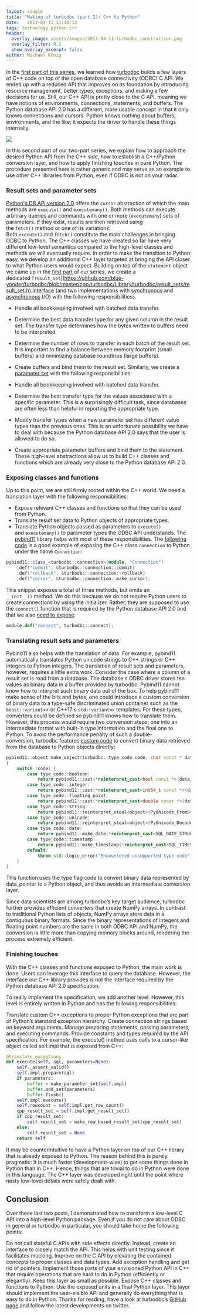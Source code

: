 ```yaml
---
layout: single
title: "Making of turbodbc (part 2): C++ to Python"
date:   2017-04-11 11:18:12
tags: technology python c++
header:
  overlay_image: assets/images/2017-04-11-turbodbc_construction.png
  overlay_filter: 0.2
  show_overlay_excerpt: false
author: Michael König
---
```


In the [first part of this series](/making-of-turbodbc-part-1-wrestling-with-the-side-effects-of-a-c-api/), we learned how [turbodbc](https://github.com/blue-yonder/turbodbc) builds a few layers of C++ code on top of the open database connectivity (ODBC) C API. We ended up with a reduced API that improves on its foundation by introducing resource management, better types, exceptions, and making a few decisions for us. Still, our C++ API is pretty close to the C API, meaning we have notions of environments, connections, statements, and buffers. The Python database API 2.0 has a different, more usable concept in that it only knows connections and cursors. Python knows nothing about buffers, environments, and the like; it expects the driver to handle these things internally. 

![](/assets/images/2017-04-11-turbodbc-diagram.png) 

In this second part of our two-part series, we explain how to approach the desired Python API from the C++ side, how to establish a C++/Python conversion layer, and how to apply finishing touches in pure Python. The procedure presented here is rather generic and may serve as an example to use other C++ libraries from Python, even if ODBC is not on your radar. 

### Result sets and parameter sets

[Python's DB API version 2.0](https://www.python.org/dev/peps/pep-0249/) offers the `cursor` abstraction of which the main methods are `execute()` and `executemany()`. Both methods can execute arbitrary queries and commands with one or more (`executemany`) sets of parameters. If they exist, results are then retrieved using the `fetch()` method or one of its variations. Both `execute()` and `fetch()` constitute the main challenges in bringing ODBC to Python. The C++ classes we have created so far have very different low-level semantics compared to the high-level classes and methods we will eventually require. In order to make the transition to Python easy, we develop an additional C++ layer targeted at bringing the API closer to what Python users would expect. Building on top of the `statement` object we came up in the [first part](/making-of-turbodbc-part-1-wrestling-with-the-side-effects-of-a-c-api/) of our series, we create a dedicated `[result_set`](https://github.com/blue-yonder/turbodbc/blob/master/cpp/turbodbc/Library/turbodbc/result_sets/result_set.h)[ interface](https://github.com/blue-yonder/turbodbc/blob/master/cpp/turbodbc/Library/turbodbc/result_sets/result_set.h) (and two implementations with [synchronous](https://github.com/blue-yonder/turbodbc/blob/master/cpp/turbodbc/Library/src/result_sets/bound_result_set.cpp) and [asynchronous](https://github.com/blue-yonder/turbodbc/blob/master/cpp/turbodbc/Library/src/result_sets/double_buffered_result_set.cpp) I/O) with the following responsibilities: 

  * Handle all bookkeeping involved with batched data transfer.
  * Determine the best data transfer type for any given column in the result set. The transfer type determines how the bytes written to buffers need to be interpreted.
  * Determine the number of rows to transfer in each batch of the result set. It is important to find a balance between memory footprint (small buffers) and minimizing database roundtrips (large buffers).
  * Create buffers and bind them to the result set.
Similarly, we create a [parameter set](https://github.com/blue-yonder/turbodbc/blob/master/cpp/turbodbc/Library/turbodbc/parameter_sets/bound_parameter_set.h) with the following responsibilities: 

  * Handle all bookkeeping involved with batched data transfer.
  * Determine the best transfer type for the values associated with a specific parameter. This is a surprisingly difficult task, since databases are often less than helpful in reporting the appropriate type.
  * Modify transfer types when a new parameter set has different value types than the previous ones. This is an unfortunate possibility we have to deal with because the Python database API 2.0 says that the user is allowed to do so.
  * Create appropriate parameter buffers and bind them to the statement.
These high-level abstractions allow us to build C++ classes and functions which are already very close to the Python database API 2.0. 

### Exposing classes and functions

Up to this point, we are still firmly rooted within the C++ world. We need a translation layer with the following responsibilities: 

  * Expose relevant C++ classes and functions so that they can be used from Python.
  * Translate result set data to Python objects of appropriate types.
  * Translate Python objects passed as parameters to `execute()` and `executemany()` to parameter types the ODBC API understands.
The [pybind11](https://github.com/pybind/pybind11) library helps with most of these responsibilities. The [following code](https://github.com/blue-yonder/turbodbc/blob/master/cpp/turbodbc_python/Library/src/python_bindings/connection.cpp) is a good example of exposing the C++ class `connection` to Python under the name `Connection`: 

```c++
pybind11::class_<turbodbc::connection>(module, "Connection")
    .def("commit", &turbodbc::connection::commit)
    .def("rollback", &turbodbc::connection::rollback)
    .def("cursor", &turbodbc::connection::make_cursor);
```

This snippet exposes a total of three methods, but omits an `__init__()` method. We do this because we do not require Python users to create connections by using the initializer. Rather, they are supposed to use the `connect()` function that is required by the Python database API 2.0 and that we also [need to expose](https://github.com/blue-yonder/turbodbc/blob/master/cpp/turbodbc_python/Library/src/python_bindings/connect.cpp): 
    
```python    
module.def("connect", turbodbc::connect);
```

### Translating result sets and parameters

Pybind11 also helps with the translation of data. For example, pybind11 automatically translates Python unicode strings to C++ strings or C++ integers to Python integers. The translation of result sets and parameters, however, requires a little extra work. Consider the case where a column of a result set is read from a database. The database's ODBC driver stores ten values as binary data in a buffer provided by turbodbc. Pybind11 cannot know how to interpret such binary data out of the box. To help pybind11 make sense of the bits and bytes, one could introduce a custom conversion of binary data to a type-safe discriminated union container such as the `boost::variant<`> or C++17's `std::variant<>` templates. For these types, converters could be defined so pybind11 knows how to translate them. However, this process would require two conversion steps; one into an intermediate format with built-in type information and the final one to Python. To avoid the performance penalty of such a double-conversion, turbodbc features [custom code](https://github.com/blue-yonder/turbodbc/blob/master/cpp/turbodbc_python/Library/src/python_result_set.cpp) to convert binary data retrieved from the database to Python objects directly: 
    
```c++    
pybind11::object make_object(turbodbc::type_code code, char const * data_pointer, int64_t size)
{
    switch (code) {
        case type_code::boolean:
            return pybind11::cast(*reinterpret_cast<bool const *>(data_pointer));
        case type_code::integer:
            return pybind11::cast(*reinterpret_cast<int64_t const *>(data_pointer));
        case type_code::floating_point:
            return pybind11::cast(*reinterpret_cast<double const *>(data_pointer));
        case type_code::string:
            return pybind11::reinterpret_steal<object>(PyUnicode_FromString(data_pointer));
        case type_code::unicode:
            return pybind11::reinterpret_steal<object>(PyUnicode_DecodeUTF16(data_pointer, size, NULL, NULL));
        case type_code::date:
            return pybind11::make_date(*reinterpret_cast<SQL_DATE_STRUCT const *>(data_pointer));
        case type_code::timestamp:
            return pybind11::make_timestamp(*reinterpret_cast<SQL_TIMESTAMP_STRUCT const *>(data_pointer));
        default:
            throw std::logic_error("Encountered unsupported type code");
    }
}
```

This function uses the type flag code to convert binary data represented by data_pointer to a Python object, and thus avoids an intermediate conversion layer.

Since data scientists are among turbodbc’s key target audience, turbodbc further provides efficient converters that create NumPy arrays. In contrast to traditional Python lists of objects, NumPy arrays store data in a contiguous binary formats. Since the binary representations of integers and floating point numbers are the same in both ODBC API and NumPy, the conversion is little more than copying memory blocks around, rendering the process extremely efficient.

### Finishing touches

With the C++ classes and functions exposed to Python, the main work is done. Users can leverage this interface to query the database. However, the interface our C++ library provides is not the interface required by the Python database API 2.0 specification.

To really implement the specification, we add another level. However, this level is entirely written in Python and has the following responsibilities:

Translate custom C++ exceptions to proper Python exceptions that are part of Python’s standard exception hierarchy.
Create connection strings based on keyword arguments.
Manage preparing statements, passing parameters, and executing commands.
Provide constants and types required by the API specification.
For example, the execute() method uses calls to a cursor-like object called self.impl that is exposed from C++:

```python
@translate_exceptions
def execute(self, sql, parameters=None):
    self._assert_valid()
    self.impl.prepare(sql)
    if parameters:
        buffer = make_parameter_set(self.impl)
        buffer.add_set(parameters)
        buffer.flush()
    self.impl.execute()
    self.rowcount = self.impl.get_row_count()
    cpp_result_set = self.impl.get_result_set()
    if cpp_result_set:
        self.result_set = make_row_based_result_set(cpp_result_set)
    else:
        self.result_set = None
    return self
```

It may be counterintuitive to have a Python layer on top of our C++ library that is already exposed to Python. The reason behind this is purely pragmatic: It is much faster (development-wise) to get some things done in Python than in C++. Hence, things that are trivial to do in Python were done in this language. The C++ layer was developed right until the point where nasty low-level details were safely dealt with.

## Conclusion

Over these last two posts, I demonstrated how to transform a low-level C API into a high-level Python package. Even if you do not care about ODBC in general or turbodbc in particular, you should take home the following points:

Do not call stateful C APIs with side effects directly. Instead, create an interface to closely match the API. This helps with unit testing since it facilitates mocking.
Improve on the C API by elevating the contained concepts to proper classes and data types. Add exception handling and get rid of pointers.
Implement those parts of your envisioned Python API in C++ that require operations that are hard to do in Python (efficiently or elegantly). Keep this layer as small as possible.
Expose C++ classes and functions to Python.
Use the exposed units in a final Python layer. This layer should implement the user-visible API and generally do everything that is easy to do in Python.
Thanks for reading, have a look at turbodbc’s [GitHub page](https://github.com/blue-yonder/turbodbc) and follow the latest developments on twitter.